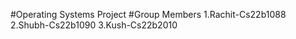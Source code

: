 #Operating Systems Project
#Group Members
  1.Rachit-Cs22b1088
  2.Shubh-Cs22b1090
  3.Kush-Cs22b2010
  
